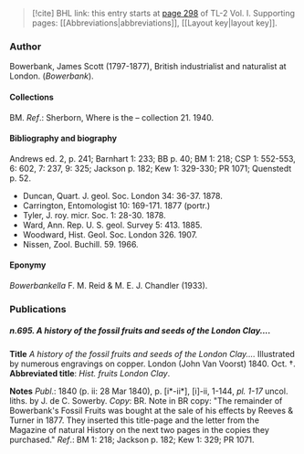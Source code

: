 > [!cite] BHL link: this entry starts at [page 298](https://www.biodiversitylibrary.org/item/103414#page/346/mode/1up) of TL-2 Vol. I.
> Supporting pages: [[Abbreviations|abbreviations]], [[Layout key|layout key]].

### Author

Bowerbank, James Scott (1797-1877), British industrialist and naturalist at London. (*Bowerbank*).

#### Collections

BM.
*Ref*.: Sherborn, Where is the – collection 21. 1940.

#### Bibliography and biography

Andrews ed. 2, p. 241; Barnhart 1: 233; BB p. 40; BM 1: 218; CSP 1: 552-553, 6: 602, 7: 237, 9: 325; Jackson p. 182; Kew 1: 329-330; PR 1071; Quenstedt p. 52.
- Duncan, Quart. J. geol. Soc. London 34: 36-37. 1878.
- Carrington, Entomologist 10: 169-171. 1877 (portr.)
- Tyler, J. roy. micr. Soc. 1: 28-30. 1878.
- Ward, Ann. Rep. U. S. geol. Survey 5: 413. 1885.
- Woodward, Hist. Geol. Soc. London 326. 1907.
- Nissen, Zool. Buchill. 59. 1966.

#### Eponymy

*Bowerbankella* F. M. Reid & M. E. J. Chandler (1933).

### Publications

##### n.695. A history of the fossil fruits and seeds of the London Clay....

**Title**
*A history of the fossil fruits and seeds of the London Clay....* Illustrated by numerous engravings on copper. London (John Van Voorst) 1840. Oct. †.
**Abbreviated title**: *Hist. fruits London Clay*.

**Notes**
*Publ*.: 1840 (p. ii: 28 Mar 1840), p. \[i\*-ii\*\], \[i\]-ii, 1-144, *pl. 1-17* uncol. liths. by J. de C. Sowerby. *Copy*: BR. Note in BR copy: "The remainder of Bowerbank's Fossil Fruits was bought at the sale of his effects by Reeves & Turner in 1877. They inserted this title-page and the letter from the Magazine of natural History on the next two pages in the copies they purchased."
*Ref*.: BM 1: 218; Jackson p. 182; Kew 1: 329; PR 1071.

